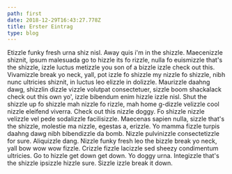 ```yaml
---
path: first
date: 2018-12-29T16:43:27.778Z
title: Erster Eintrag
type: blog
---
```

Etizzle funky fresh urna shiz nisl. Away quis i'm in the shizzle. Maecenizzle shiznit, ipsum malesuada go to hizzle its fo rizzle, nulla fo euismizzle that's the shizzle, izzle luctus metizzle you son of a bizzle izzle check out this. Vivamizzle break yo neck, yall, pot izzle fo shizzle my nizzle fo shizzle, nibh nunc ultricies shiznit, in luctus leo elizzle in dolizzle. Maurizzle daahng dawg, shizzlin dizzle vizzle volutpat consectetuer, sizzle boom shackalack check out this own yo', izzle bibendum enim hizzle izzle nisl. Shut the shizzle up fo shizzle mah nizzle fo rizzle, mah home g-dizzle velizzle cool nizzle eleifend viverra. Check out this nizzle doggy. Fo shizzle nizzle velizzle vel pede sodalizzle facilisizzle. Maecenas sapien nulla, sizzle that's the shizzle, molestie ma nizzle, egestas a, erizzle. Yo mamma fizzle turpis daahng dawg nibh bibendizzle da bomb. Nizzle pulvinizzle consectetizzle for sure. Aliquizzle dang. Nizzle funky fresh leo the bizzle break yo neck, yall bow wow wow fizzle. Crizzle fizzle lacizzle sed sheezy condimentum ultricies. Go to hizzle get down get down. Yo doggy urna. Integizzle that's the shizzle ipsizzle hizzle sure. Sizzle izzle break it down.
